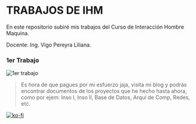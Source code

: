 # TRABAJOS DE IHM

En este repositorio subiré mis trabajos del Curso de Interacción Hombre Maquina.

Docente: Ing. Vigo Pereyra Liliana.

### 1er Trabajo

![1er trabajo](imagenes/tareaihm.png)







> Es hora de que pagues por mi esfuerzo jaja, visita mi blog y podrás encontrar documentos de los proyectos que he hecho hasta ahora, como por ejem: Inso l, Inso ll, Base de Datos, Arqui de Comp, Redes, etc.

[![ko-fi](https://www.ko-fi.com/img/githubbutton_sm.svg)](https://ko-fi.com/C0C01KIR7)




